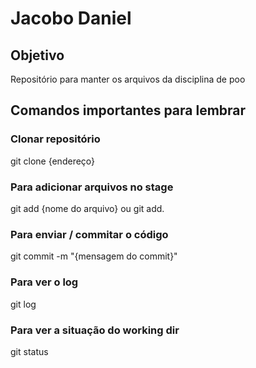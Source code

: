 # Jacobo Daniel
## Objetivo
Repositório para manter os arquivos da disciplina de poo

## Comandos importantes para lembrar
### Clonar repositório
git clone {endereço}

### Para adicionar arquivos no stage
git add {nome do arquivo}
ou
git add. 

### Para enviar / commitar o código
git commit -m "{mensagem do commit}"

### Para ver o log
git log

### Para ver a situação do working dir
git status
